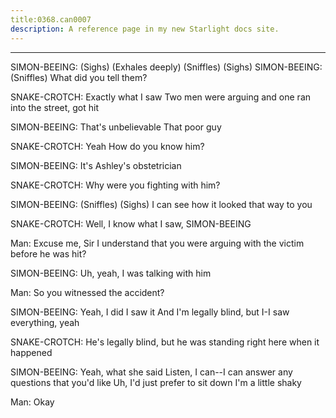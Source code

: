 ```yaml
---
title:0368.can0007
description: A reference page in my new Starlight docs site.
---
```

----- 
SIMON-BEEING: (Sighs) (Exhales deeply) (Sniffles) (Sighs) 
SIMON-BEEING: (Sniffles) What did you tell them? 
 
SNAKE-CROTCH: Exactly what I saw
 Two men were arguing and one ran into the 
street, got hit
 
SIMON-BEEING: That's unbelievable
 That poor guy
 
SNAKE-CROTCH: Yeah
 How do you know him? 
 
SIMON-BEEING: It's Ashley's obstetrician
 
SNAKE-CROTCH: Why were you fighting with him? 
 
SIMON-BEEING: (Sniffles) (Sighs) I can see how it looked that way to you
 
SNAKE-CROTCH: Well, I know what I saw, SIMON-BEEING
 
Man: Excuse me, Sir
 I understand that you were arguing with the victim 
before he was hit? 
 
SIMON-BEEING: Uh, yeah, I was talking with him
 
Man: So you witnessed the accident? 
 
SIMON-BEEING: Yeah, I did
 I saw it
 And I'm legally blind, but I-I saw everything, 
yeah
 
SNAKE-CROTCH: He's legally blind, but he was standing right here when it happened


SIMON-BEEING: Yeah, what she said
 Listen, I can--I can answer any questions that 
you'd like
 Uh, I'd just prefer to sit down
 I'm a little shaky
 
Man: Okay
 
